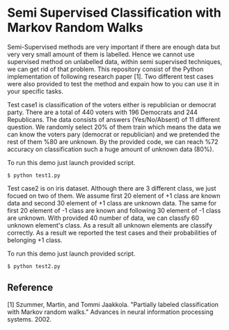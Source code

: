 # Semi Supervised Classification with Markov Random Walks

Semi-Supervised methods are very important if there are enough data but very very small amount of them is labelled. Hence we cannot use supervised method on unlabelled data, within semi supervised techniques, we can get rid of that problem. This repository consist of the Python implementation of following research paper [1]. Two different test cases were also provided to test the method and expain how to you can use it in your specific tasks.

Test case1 is classification of the voters either is republician or democrat party. There are a total of 440 voters  with 196 Democrats and 244 Republicans. The data consists of answers (Yes/No/Absent) of 11 different question. We randomly select 20% of them train which means the data we can know the voters pary (democrat or republician) and we pretended the rest of them %80 are unknown. By the provided code, we can reach %72 accuracy on classification such a huge amount of unknown data (80%).

To run this demo just launch provided script. 

```
$ python test1.py
```

Test case2 is on iris dataset. Although there are 3 different class, we just focued on two of them. We assume first 20 element of +1 class are known data and second 30 element of +1 class are unknown data. The same for first 20 element of -1 class are known and following 30 element of -1 class are unknown. With provided 40 number of data, we can classfy 60 unknown element's class. As a result all unknown elements are classify correctly. As a result we reported the test cases and their probabilities of belonging +1 class.  

To run this demo just launch provided script. 

```
$ python test2.py
```



## Reference

[1] Szummer, Martin, and Tommi Jaakkola. "Partially labeled classification with Markov random walks." Advances in neural information processing systems. 2002.

